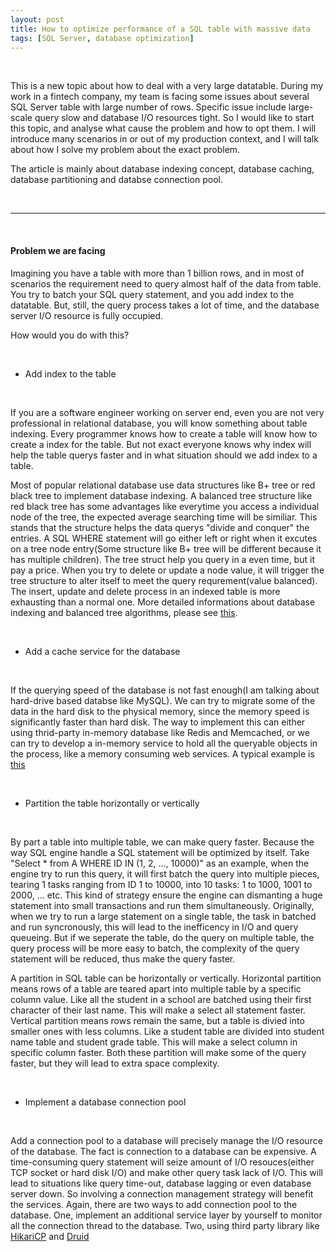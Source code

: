 ```yaml
---
layout: post
title: How to optimize performance of a SQL table with massive data
tags: [SQL Server, database optimization]
---
```



<br/>

This is a new topic about how to deal with a very large datatable. During my work in a fintech company, my team is facing some issues about several SQL Server table with large number of rows. Specific issue include large-scale query slow and database I/O resources tight. So I would like to start this topic, and analyse what cause the problem and how to opt them. I will introduce many scenarios in or out of my production context, and I will talk about how I solve my problem about the exact problem. 

The article is mainly about database indexing concept, database caching, database partitioning and databse connection pool.

<br/>

***

<br/>

#### Problem we are facing

Imagining you have a table with more than 1 billion rows, and in most of scenarios the requirement need to query almost half of the data from table. You try to batch your SQL query statement, and you add index to the datatable. But, still, the query process takes a lot of time, and the database server I/O resource is fully occupied.

How would you do with this?

<br/>

- Add index to the table

<br/>

If you are a software engineer working on server end, even you are not very professional in relational database, you will know something about table indexing. Every programmer knows how to create a table will know how to create a index for the table. But not exact everyone knows why index will help the table querys faster and in what situation should we add index to a table.

Most of popular relational database use data structures like B+ tree or red black tree to implement database indexing. A balanced tree structure like red black tree has some advantages like everytime you access a individual node of the tree, the expected average searching time will be similiar. This stands that the structure helps the data querys "divide and conquer" the entries. A SQL WHERE statement will go either left or right when it excutes on a tree node entry(Some structure like B+ tree will be different because it has multiple children). The tree struct help you query in a even time, but it pay a price. When you try to delete or update a node value, it will trigger the tree structure to alter itself to meet the query requrement(value balanced). The insert, update and delete process in an indexed table is more exhausting than a normal one. More detailed informations about database indexing and balanced tree algorithms, please see [this](https://medium.com/trendyol-tech/sql-server-index-architecture-b320999547c4).

<br/>

- Add a cache service for the database

<br/>

If the querying speed of the database is not fast enough(I am talking about hard-drive based databse like MySQL). We can try to migrate some of the data in the hard disk to the physical memory, since the memory speed is significantly faster than hard disk. The way to implement this can either using thrid-party in-memory database like Redis and Memcached, or we can try to develop a in-memory service to hold all the queryable objects in the process, like a memory consuming web services. A typical example is [this](https://github.com/hyperoslo/Cache)

<br/>

- Partition the table horizontally or vertically

<br/>

By part a table into multiple table, we can make query faster. Because the way SQL engine handle a SQL statement will be optimized by itself. Take "Select * from A WHERE ID IN (1, 2, ..., 10000)" as an example, when the engine try to run this query, it will first batch the query into multiple pieces, tearing 1 tasks ranging from ID 1 to 10000, into 10 tasks: 1 to 1000, 1001 to 2000, ... etc. This kind of strategy ensure the engine can dismanting a huge statement into small transactions and run them simultaneously. Originally, when we try to run a large statement on a single table, the task in batched and run syncronously, this will lead to the inefficency in I/O and query queueing. But if we seperate the table, do the query on multiple table, the query process will be more easy to batch, the complexity of the query statement will be reduced, thus make the query faster. 

A partition in SQL table can be horizontally or vertically. Horizontal partition means rows of a table are teared apart into multiple table by a specific column value. Like all the student in a school are batched using their first character of their last name. This will make a select all statement faster. Vertical partition means rows remain the same, but a table is divied into smaller ones with less columns. Like a student table are divided into student name table and student grade table. This will make a select column in specific column faster. Both these partition will make some of the query faster, but they will lead to extra space complexity.

<br/>

- Implement a database connection pool

<br/>

Add a connection pool to a database will precisely manage the I/O resource of the database. The fact is connection to a database can be expensive. A time-consuming query statement will seize amount of I/O resouces(either TCP socket or hard disk I/O) and make other query task lack of I/O. This will lead to situations like query time-out, database lagging or even database server down. So involving a connection management strategy will benefit the services. Again, there are two ways to add connection pool to the database. One, implement an additional service layer by yourself to monitor all the connection thread to the database. Two, using third party library like [HikariCP](https://github.com/brettwooldridge/HikariCP) and [Druid](https://druid.apache.org/)

<br/>
